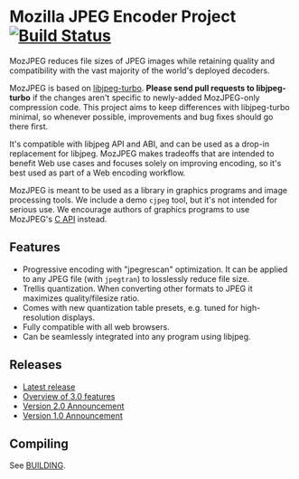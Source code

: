Mozilla JPEG Encoder Project [![Build Status](https://ci.appveyor.com/api/projects/status/github/mozilla/mozjpeg?branch=master&svg=true)](https://ci.appveyor.com/project/mozilla/mozjpeg)
============================

MozJPEG reduces file sizes of JPEG images while retaining quality and compatibility with the vast majority of the world's deployed decoders.

MozJPEG is based on [libjpeg-turbo](https://github.com/libjpeg-turbo/libjpeg-turbo). **Please send pull requests to libjpeg-turbo** if the changes aren't specific to newly-added MozJPEG-only compression code. This project aims to keep differences with libjpeg-turbo minimal, so whenever possible, improvements and bug fixes should go there first.

It's compatible with libjpeg API and ABI, and can be used as a drop-in replacement for libjpeg. MozJPEG makes tradeoffs that are intended to benefit Web use cases and focuses solely on improving encoding, so it's best used as part of a Web encoding workflow.

MozJPEG is meant to be used as a library in graphics programs and image processing tools. We include a demo `cjpeg` tool, but it's not intended for serious use. We encourage authors of graphics programs to use MozJPEG's [C API](libjpeg.txt) instead.

## Features

* Progressive encoding with "jpegrescan" optimization. It can be applied to any JPEG file (with `jpegtran`) to losslessly reduce file size.
* Trellis quantization. When converting other formats to JPEG it maximizes quality/filesize ratio.
* Comes with new quantization table presets, e.g. tuned for high-resolution displays.
* Fully compatible with all web browsers.
* Can be seamlessly integrated into any program using libjpeg.

## Releases

* [Latest release](https://github.com/mozilla/mozjpeg/releases/latest)
* [Overview of 3.0 features](https://calendar.perfplanet.com/2014/mozjpeg-3-0/)
* [Version 2.0 Announcement](https://blog.mozilla.org/research/2014/07/15/mozilla-advances-jpeg-encoding-with-mozjpeg-2-0/)
* [Version 1.0 Announcement](https://blog.mozilla.org/research/2014/03/05/introducing-the-mozjpeg-project/)

## Compiling

See [BUILDING](BUILDING.md).
